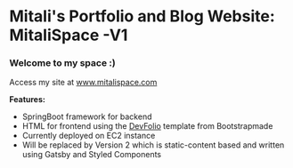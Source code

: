 # Mitali's Portfolio and Blog Website: MitaliSpace -V1

### Welcome to my space :)

Access my site at www.mitalispace.com

**Features:**
- SpringBoot framework for backend
- HTML for frontend using the [DevFolio](https://bootstrapmade.com/devfolio-bootstrap-portfolio-html-template/) template from Bootstrapmade
- Currently deployed on EC2 instance
- Will be replaced by Version 2 which is static-content based and written using Gatsby and Styled Components
